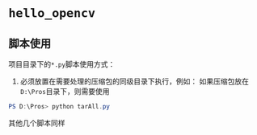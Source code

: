 # `hello_opencv`

## 脚本使用

项目目录下的`*.py`脚本使用方式：

1. 必须放置在需要处理的压缩包的同级目录下执行，例如：
如果压缩包放在`D:\Pros`目录下，则需要使用

```powershell
PS D:\Pros> python tarAll.py
```

其他几个脚本同样


